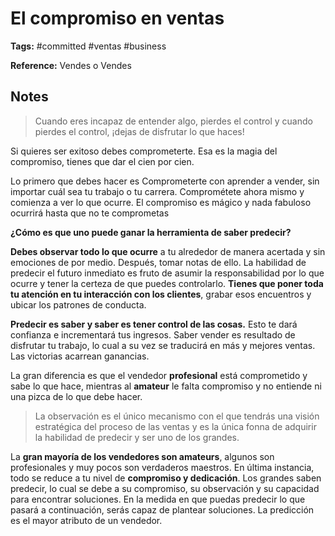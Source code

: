 # El compromiso en ventas

**Tags:** #committed #ventas #business

**Reference:** Vendes o Vendes

## Notes

>Cuando eres incapaz de entender algo, pierdes el control y cuando pierdes el control, ¡dejas de disfrutar lo que haces!

Si quieres ser exitoso debes comprometerte. Esa es la magia del compromiso, tienes que dar el cien por cien.

Lo primero que debes hacer es Comprometerte con aprender a vender, sin importar cuál sea tu trabajo o tu carrera. Comprométete ahora mismo y comienza a ver lo que ocurre. El compromiso es mágico y nada fabuloso ocurrirá hasta que no te comprometas

**¿Cómo es que uno puede ganar la herramienta de saber predecir?**

**Debes observar todo lo que ocurre** a tu alrededor de manera acertada y sin emociones de por medio. Después, tomar notas de ello. La habilidad de predecir el futuro inmediato es fruto de asumir la responsabilidad por lo que ocurre y tener la certeza de que puedes controlarlo. **Tienes que poner toda tu atención en tu interacción con los clientes**, grabar esos encuentros y ubicar los patrones de conducta.

**Predecir es saber y saber es tener control de las cosas.** Esto te dará confianza e incrementará tus ingresos. Saber vender es resultado de disfrutar tu trabajo, lo cual a su vez se traducirá en más y mejores ventas. Las victorias acarrean ganancias.

La gran diferencia es que el vendedor **profesional** está comprometido y sabe lo que hace, mientras al **amateur** le falta compromiso y no entiende ni una pizca de lo que debe hacer.

> La observación es el único mecanismo con el que tendrás una
visión estratégica del proceso de las ventas y es la única fonna de adquirir la habilidad de predecir y ser uno de los grandes.

La **gran mayoría de los vendedores son amateurs**, algunos son
profesionales y muy pocos son verdaderos maestros. En última
instancia, todo se reduce a tu nivel de **compromiso y dedicación**.
Los grandes saben predecir, lo cual se debe a su compromiso, su observación y su capacidad para encontrar soluciones. En la medida en que puedas predecir lo que pasará a continuación, serás capaz de plantear soluciones. La predicción es el mayor atributo de un vendedor.

